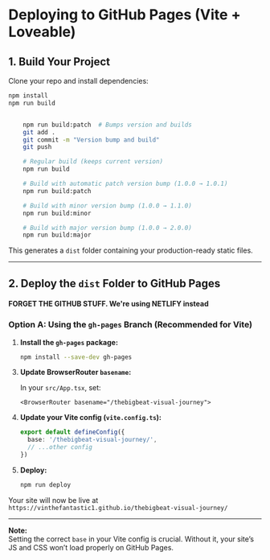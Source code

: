 # Deploying to GitHub Pages (Vite + Loveable)

## 1. Build Your Project

Clone your repo and install dependencies:

```sh
npm install
npm run build
```


```sh

    npm run build:patch  # Bumps version and builds
    git add .
    git commit -m "Version bump and build"
    git push 

    # Regular build (keeps current version)
    npm run build

    # Build with automatic patch version bump (1.0.0 → 1.0.1)
    npm run build:patch

    # Build with minor version bump (1.0.0 → 1.1.0)  
    npm run build:minor

    # Build with major version bump (1.0.0 → 2.0.0)
    npm run build:major


```
This generates a `dist` folder containing your production-ready static files.

---

## 2. Deploy the `dist` Folder to GitHub Pages

#### FORGET THE GITHUB STUFF. We're using NETLIFY instead

### Option A: Using the `gh-pages` Branch (Recommended for Vite)

1. **Install the `gh-pages` package:**

    ```sh
    npm install --save-dev gh-pages
    ```

<!-- 2. **Update your `package.json`:**

    ```json
    "homepage": "https://vinthfantastic1.github.io/thebigbeat-visual-journey/",
    "scripts": {
      "predeploy": "npm run build",
      "deploy": "gh-pages -d dist"
    }
    ``` -->

3. **Update BrowserRouter `basename`:**

    In your `src/App.tsx`, set:

    ```tsx
    <BrowserRouter basename="/thebigbeat-visual-journey">
    ```

4. **Update your Vite config (`vite.config.ts`):**

    ```ts
    export default defineConfig({
      base: '/thebigbeat-visual-journey/',
      // ...other config
    })
    ```

5. **Deploy:**

    ```sh
    npm run deploy
    ```

Your site will now be live at  
`https://vinthefantastic1.github.io/thebigbeat-visual-journey/`

---

**Note:**  
Setting the correct `base` in your Vite config is crucial. Without it, your site’s JS and CSS won’t load properly on GitHub Pages.

